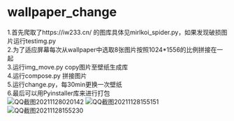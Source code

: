 # wallpaper_change
1.首先爬取了https://iw233.cn/ 的图库具体见mirlkoi_spider.py，如果发现破损图片运行testimg.py<br>
2.为了适应屏幕每次从wallpaper中选取8张图片按照1024*1556的比例拼接在一起<br>
3.运行img_move.py copy图片至壁纸生成库<br>
4.运行compose.py 拼接图片<br>
5.运行change.py，每30min更换一次壁纸<br>
6.最后可以用Pyinstaller库来进行打包<br>
![QQ截图20211128020142](https://user-images.githubusercontent.com/76592978/143734289-c73a3c87-6238-40fc-869a-fcf1eb506f9f.png)
![QQ截图20211128155151](https://user-images.githubusercontent.com/76592978/143734364-03f2b21b-e177-4f7e-9bac-e8ffe4065c29.png)
![QQ截图20211128155230](https://user-images.githubusercontent.com/76592978/143734428-0f324123-72a3-4954-940c-036d4503a125.png)

